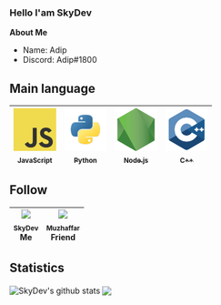 ### Hello I'am SkyDev

**About Me**
- Name: Adip
- Discord: Adip#1800

## Main language
| [<img src="https://raw.githubusercontent.com/github/explore/80688e429a7d4ef2fca1e82350fe8e3517d3494d/topics/javascript/javascript.png" width="75px;"/><br /><sub><b>JavaScript</b></sub>](https://www.javascript.com/)<br/> | [<img src="https://raw.githubusercontent.com/github/explore/80688e429a7d4ef2fca1e82350fe8e3517d3494d/topics/python/python.png" width="75px;"/><br /><sub><b>Python</b></sub>](https://www.python.org/)<br/> | [<img src="https://raw.githubusercontent.com/github/explore/80688e429a7d4ef2fca1e82350fe8e3517d3494d/topics/nodejs/nodejs.png" width="75px;"/><br /><sub><b>Node.js</b></sub>](https://nodejs.org/)<br/> | [<img src="https://raw.githubusercontent.com/github/explore/80688e429a7d4ef2fca1e82350fe8e3517d3494d/topics/cpp/cpp.png" width="75px;"/><br /><sub><b>C++</b></sub>](https://cplusplus.com/)<br/> |
| :---: | :---: | :---: | :---: |
## Follow
| [<img src="https://avatars.githubusercontent.com/u/67011352?s=400&u=3778ac91af98141580054667d7d1e56341441df4&v=4" width="75px;"/><br /><sub><b>SkyDev</b></sub>](https://github.com/SkyDev06)<br/> Me | [<img src="https://www.muzhaffar.com/assets/images/favicon/icon-512x512.png" width="75px;"/><br /><sub><b>Muzhaffar</b></sub>](https://www.muzhaffar.com/)<br/> Friend | 
| :---: | :---: |

## Statistics
<img align="center" src="https://github-readme-stats.vercel.app/api?username=SkyDev06&show_icons=true&theme=radical" alt="SkyDev's github stats" /></a>
<img align="center" src="https://github-readme-stats.vercel.app/api/top-langs/?username=SkyDev06&theme=radical" /></a>
